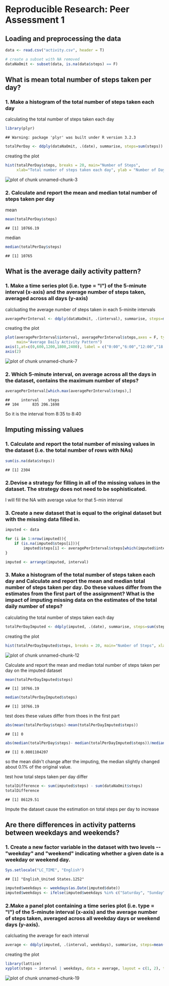 # Reproducible Research: Peer Assessment 1


## Loading and preprocessing the data

```r
data <- read.csv("activity.csv", header = T)

# create a subset with NA removed
dataNaOmit <- subset(data, is.na(data$steps) == F)
```

## What is mean total number of steps taken per day?

### 1. Make a histogram of the total number of steps taken each day

calculating the total number of steps taken each day


```r
library(plyr)
```

```
## Warning: package 'plyr' was built under R version 3.2.3
```

```r
totalPerDay <- ddply(dataNaOmit, .(date), summarise, steps=sum(steps))
```

creating the plot


```r
hist(totalPerDay$steps, breaks = 20, main="Number of Steps", 
     xlab="Total number of steps taken each day", ylab = "Number of Days", col="blue")
```

![plot of chunk unnamed-chunk-3](figure/unnamed-chunk-3-1.png) 

### 2. Calculate and report the mean and median total number of steps taken per day

mean

```r
mean(totalPerDay$steps)
```

```
## [1] 10766.19
```

median

```r
median(totalPerDay$steps)
```

```
## [1] 10765
```

## What is the average daily activity pattern?

### 1. Make a time series plot (i.e. type = "l") of the 5-minute interval (x-axis) and the average number of steps taken, averaged across all days (y-axis)

calcluating the average number of steps taken in each 5-minite intervals

```r
averagePerInterval <- ddply(dataNaOmit, .(interval), summarise, steps=mean(steps))
```

creating the plot


```r
plot(averagePerInterval$interval, averagePerInterval$steps,axes = F, type="l", col="blue", xlab="Time", ylab="Average Number of Steps",
     main="Average Daily Activity Pattern")
axis(1,at=c(0,600,1200,1800,2400), label = c("0:00","6:00","12:00","18:00","24:00"))
axis(2)
```

![plot of chunk unnamed-chunk-7](figure/unnamed-chunk-7-1.png) 

### 2. Which 5-minute interval, on average across all the days in the dataset, contains the maximum number of steps?


```r
averagePerInterval[which.max(averagePerInterval$steps),]
```

```
##     interval    steps
## 104      835 206.1698
```

So it is the interval from 8:35 to 8:40

## Imputing missing values

### 1. Calculate and report the total number of missing values in the dataset (i.e. the total number of rows with NAs)

```r
sum(is.na(data$steps))
```

```
## [1] 2304
```

### 2.Devise a strategy for filling in all of the missing values in the dataset. The strategy does not need to be sophisticated. 

I will fill the NA with average value for that 5-min interval

### 3. Create a new dataset that is equal to the original dataset but with the missing data filled in.


```r
imputed <- data

for (i in 1:nrow(imputed)){
    if (is.na(imputed$steps[i])){
        imputed$steps[i] <- averagePerInterval$steps[which(imputed$interval[i] == averagePerInterval$interval)]}
}

imputed <- arrange(imputed, interval)
```

### 3. Make a histogram of the total number of steps taken each day and Calculate and report the mean and median total number of steps taken per day. Do these values differ from the estimates from the first part of the assignment? What is the impact of imputing missing data on the estimates of the total daily number of steps?

calculating the total number of steps taken each day

```r
totalPerDayImputed <- ddply(imputed, .(date), summarise, steps=sum(steps))
```

creating the plot

```r
hist(totalPerDayImputed$steps, breaks = 20, main="Number of Steps", xlab="Total number of steps taken each day", ylab = "Number of Days", col="blue")
```

![plot of chunk unnamed-chunk-12](figure/unnamed-chunk-12-1.png) 

Calculate and report the mean and median total number of steps taken per day on the imputed dataset

```r
mean(totalPerDayImputed$steps)
```

```
## [1] 10766.19
```


```r
median(totalPerDayImputed$steps)
```

```
## [1] 10766.19
```

test does these values differ from thoes in the first part

```r
abs(mean(totalPerDay$steps)-mean(totalPerDayImputed$steps))
```

```
## [1] 0
```

```r
abs(median(totalPerDay$steps)- median(totalPerDayImputed$steps))/median(totalPerDay$steps)
```

```
## [1] 0.0001104207
```

so the mean didn't change after the imputing, the median slightly changed about 0.1% of the original value.

test how total steps taken per day differ


```r
totalDifference <- sum(imputed$steps) - sum(dataNaOmit$steps)
totalDifference
```

```
## [1] 86129.51
```

Impute the dataset cause the estimation on total steps per day to increase

## Are there differences in activity patterns between weekdays and weekends?

### 1. Create a new factor variable in the dataset with two levels -- "weekday" and "weekend" indicating whether a given date is a weekday or weekend day.


```r
Sys.setlocale("LC_TIME", "English") 
```

```
## [1] "English_United States.1252"
```

```r
imputed$weekdays <- weekdays(as.Date(imputed$date))
imputed$weekdays <- ifelse(imputed$weekdays %in% c("Saturday", "Sunday"),"weekend", "weekday")
```

### 2.Make a panel plot containing a time series plot (i.e. type = "l") of the 5-minute interval (x-axis) and the average number of steps taken, averaged across all weekday days or weekend days (y-axis). 

calcluating the average for each interval

```r
average <- ddply(imputed, .(interval, weekdays), summarise, steps=mean(steps))
```

creating the plot


```r
library(lattice)
xyplot(steps ~ interval | weekdays, data = average, layout = c(1, 2), type="l", xlab = "Interval", ylab = "Number of steps")
```

![plot of chunk unnamed-chunk-19](figure/unnamed-chunk-19-1.png) 

